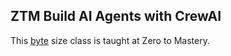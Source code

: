 ## ZTM Build AI Agents with CrewAI

This [byte](https://academy.zerotomastery.io/courses/learn-crewai-agents/lectures/60890005) size class is taught at Zero to Mastery.
